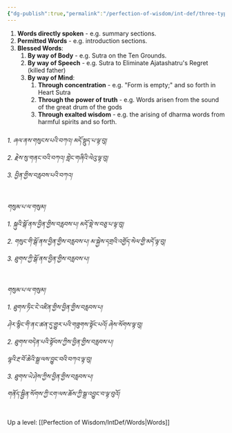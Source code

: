 ```yaml
---
{"dg-publish":true,"permalink":"/perfection-of-wisdom/int-def/three-types-of-words/"}
---
```


1. **Words directly spoken** - e.g. summary sections.
2. **Permitted Words** - e.g. introduction sections.
3. **Blessed Words**:
	1. **By way of Body** - e.g. Sutra on the Ten Grounds.
	2. **By way of Speech** - e.g. Sutra to Eliminate Ajatashatru's Regret (killed father)
	3. **By way of Mind**:
		1. **Through concentration** - e.g. "Form is empty;" and so forth in Heart Sutra
		2. **Through the power of truth** - e.g. Words arisen from the sound of the great drum of the gods
		3. **Through exalted wisdom** - e.g. the arising of dharma words from harmful spirits and so forth.
###### 1. ཞལ་ནས་གསུངས་པའི་བཀའ། མདོ་སྡུད་པ་ལྟ་བུ།<br>2. རྗེས་སུ་གནང་བའི་བཀའ། གླེང་གཞིའི་ལེའུ་ལྟ་བུ།<br>3. བྱིན་གྱིས་བརླབས་པའི་བཀའ།
###### གསུམ་པ་ལ་གསུམ།<br>1. སྐུའི་སྒོ་ནས་བྱིན་གྱིས་བརླབས་པ། མདོ་སྡེ་ས་བཅུ་པ་ལྟ་བུ།<br>2. གསུང་གི་སྒོ་ནས་བྱིན་གྱིས་བརླབས་པ། མ་སྐྱེས་དགྲའི་འགྱོད་སེལ་གྱི་མདོ་ལྟ་བུ།<br>3. ཐུགས་ཀྱི་སྒོ་ནས་བྱིན་གྱིས་བརླབས་པ།
###### གསུམ་པ་ལ་གསུམ།<br>1. ཐུགས་ཏིང་ངེ་འཛིན་གྱིས་བྱིན་གྱིས་བརླབས་པ། <br>ཤེར་སྙིང་གི་ནང་ཚན་དུ་གྱུར་པའི་གཟུགས་སྟོང་པའོ། ཞེས་སོགས་ལྟ་བུ།<br>2. ཐུགས་བདེན་པའི་སྟོབས་ཀྱིས་བྱིན་གྱིས་བརླབས་པ།<br>ལྷའི་རྔ་བོ་ཆེའི་སྒྲ་ལས་བྱུང་བའི་བཀའ་ལྟ་བུ།<br>3. ཐུགས་ཡེ་ཤེས་ཀྱིས་བྱིན་གྱིས་བརླབས་པ།<br>གནོད་སྦྱིན་སོགས་ཀྱི་ངག་ལས་ཆོས་ཀྱི་སྒྲ་འབྱུང་བ་ལྟ་བུའོ།

Up a level: [[Perfection of Wisdom/IntDef/Words\|Words]]
